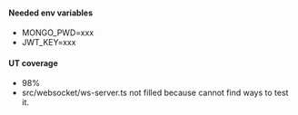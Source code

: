 #### Needed env variables

- MONGO_PWD=xxx
- JWT_KEY=xxx

#### UT coverage

- 98%
- src/websocket/ws-server.ts not filled because cannot find ways to test it.
